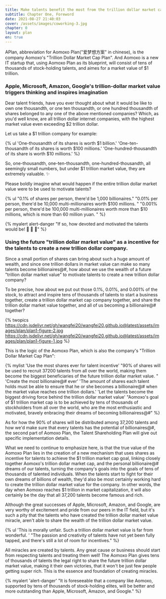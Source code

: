 ```yaml
---
title: Make talents benefit the most from the trillion dollar market cap
subtitle: Chapter One, Foreword
date: 2021-08-27 21:40:03
cover: /assets/images/coworking-3.jpg
chapter: 0
layout: plan
en: true
---
```


APlan, abbreviation for Aomoxo Plan("爱梦想方案" in chinese), is the company Aomoxo's "Trillion Dollar Market Cap Plan". And Aomoxo is a new IT startup that, using Aomoxo Plan as its blueprint, will consist of tens of thousands of stock-holding talents, and aimes for a market value of $1 trillion.

### Apple, Microsoft, Amazon, Google's trillion-dollar market value triggers thinking and inspires imagination


Dear talent friends, have you ever thought about what it would be like to own one thousandth, or one ten thousandth, or one hundred thousandth of shares belonged to any one of the above mentioned companies? Which, as you'd well know, are all trillion dollar internet companies, with the highest market value even exceeding $2 trillion dollar.

Let us take a $1 trillion company for example:

{% ul 'One-thousandth of its shares is worth $1 billion.' 'One-ten-thousandth of its shares is worth $100 millions.' 'One-hundred-thousandth of its share is worth $10 millions.' %}

So, one-thousandth, one-ten-thousandth, one-hundred-thousandth, all seemingly small numbers, but under $1 trillion market value, they are extremely valuable. ✨

Please boldly imagine what would happen if the entire trillion dollar market value were to be used to motivate talents?

{% ul "0.1% of shares per person, there'd be 1,000 billionaires." "0.01% per person, there'd be 10,000 multi-millionaires worth $100 millions. " "0.001% per person, there'd be 100,000 multi-millionaires worth more than $10 millions, which is more than 60 million yuan. " %}

{% myalert alert-danger "If so, how devoted and motivated the talents would be! 🏃 🏃 🏃" %}

### Using the future "trillion dollar market value" as a incentive for the talents to create a new trillion dollar company.

Since a small portion of shares can bring about such a huge amount of wealth, and since one trillion dollars in market value can make so many talents become billionaires@#, how about we use the wealth of a future "trillion dollar market value" to motivate talents to create a new trillion dollar company?

To be precise, how about we put out those 0.1%, 0.01%, and 0.001% of the stock, to attract and inspire tens of thousands of talents to start a business together, create a trillion dollar market cap company together, and share the trillion dollar market value together, and all of us becoming a billionaire@# together?

{% twopics https://cdn.jsdelivr.net/gh/wangfei20/wangfei20.github.io@latest/assets/images/plan/plan1-figure-2.jpg https://cdn.jsdelivr.net/gh/wangfei20/wangfei20.github.io@latest/assets/images/plan/plan1-figure-1.jpg %}

This is the logic of the Aomoxo Plan, which is also the company's "Trillion Dollar Market Cap Plan":

{% mylist 'Use the most shares ever for talent incentive' "90% of shares will be used to recruit 37200 talents from all over the world, making them become the biggest beneficiaries of the future trillion dollar market value. " 'Create the most billionaire@# ever' 'The amount of shares each talent holds must be able to ensure that he or she becomes a billionaire@# when the market value reaches one trillion dollars.' 'Let the talents become the biggest driving force behind the trillion dollar market value' "Aomoxo's goal of $1 trillion market cap is to be achieved by tens of thousands of stockholders from all over the world, who are the most enthusiastic and motivated, bravely enbracing their dreams of becoming billionairess@#" %}

As for how the 90% of shares will be distributed among 37,200 talents and how we'd make sure that every talents has the potential of billionaires@#, the second part of Aomoxo Plan, the Talent Shareholding Plan will give out specific implementation details.

What we need to continue to emphasize here, is that the true value of the Aomoxo Plan lies in the creation of a new mechanism that uses shares as incentive for talents to achieve the $1 trillion market cap goal, linking closely together Aomoxo's trillion dollar market cap, and the personal billionaire@# dreams of our talents, turning the company's goals into the goals of tens of thousands of talented individuals. When the talents start to fight for their own dreams of billions of wealth, they'd also be most certainly working hard to create the trillion dollar market value for the company. In other words, the day when Aomoxo reaches $1 trillion  in market capitalization, it will also certainly be the day that all 37,200 talents become famous and rich.

Although the great successes of Apple, Microsoft, Amazon, and Google, are very worthy of excitement and pride from our peers in the IT field, but it's such a pity that the talents who have created the trillion dollar market value miracle, aren't able to share the wealth of the trillion dollar market value.

{% ul 'This is morally unfair. Such a trillion dollar market value is far from wonderful. ' "The passion and creativity of talents have not yet been fully tapped, and there's still a lot of room for incentives." %}

All miracles are created by talents. Any great cause or business should start from respecting talents and treating them well! The Aomoxo Plan gives tens of thousands of talents the legal right to share the future trillion dollar market value, making it their own victories, that it won't be just few people getting super rich. This is the essence and foundation of creating miracles.

{% myalert 'alert-danger' "It is foreseeable that a company like Aomoxo, supported by tens of thousands of stock-holding elites, will be better and more outstanding than Apple, Microsoft, Amazon, and Google." %}

